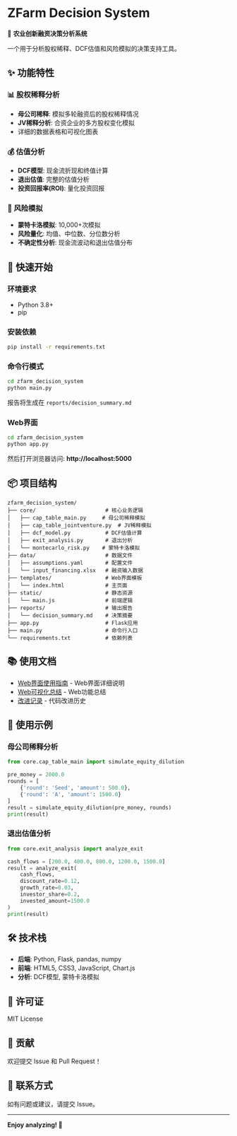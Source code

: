 # ZFarm Decision System

🌾 **农业创新融资决策分析系统**

一个用于分析股权稀释、DCF估值和风险模拟的决策支持工具。

## ✨ 功能特性

### 📊 股权稀释分析
- **母公司稀释**: 模拟多轮融资后的股权稀释情况
- **JV稀释分析**: 合资企业的多方股权变化模拟
- 详细的数据表格和可视化图表

### 💰 估值分析
- **DCF模型**: 现金流折现和终值计算
- **退出估值**: 完整的估值分析
- **投资回报率(ROI)**: 量化投资回报

### 🎲 风险模拟
- **蒙特卡洛模拟**: 10,000+次模拟
- **风险量化**: 均值、中位数、分位数分析
- **不确定性分析**: 现金流波动和退出估值分布

## 🚀 快速开始

### 环境要求
- Python 3.8+
- pip

### 安装依赖
```bash
pip install -r requirements.txt
```

### 命令行模式
```bash
cd zfarm_decision_system
python main.py
```

报告将生成在 `reports/decision_summary.md`

### Web界面
```bash
cd zfarm_decision_system
python app.py
```

然后打开浏览器访问: **http://localhost:5000**

## 📦 项目结构

```
zfarm_decision_system/
├── core/                      # 核心业务逻辑
│   ├── cap_table_main.py     # 母公司稀释模拟
│   ├── cap_table_jointventure.py  # JV稀释模拟
│   ├── dcf_model.py           # DCF估值计算
│   ├── exit_analysis.py       # 退出分析
│   └── montecarlo_risk.py    # 蒙特卡洛模拟
├── data/                      # 数据文件
│   ├── assumptions.yaml       # 配置文件
│   └── input_financing.xlsx   # 融资输入数据
├── templates/                 # Web界面模板
│   └── index.html             # 主页面
├── static/                    # 静态资源
│   └── main.js                # 前端逻辑
├── reports/                   # 输出报告
│   └── decision_summary.md    # 决策摘要
├── app.py                     # Flask应用
├── main.py                    # 命令行入口
└── requirements.txt           # 依赖列表
```

## 📚 使用文档

- [Web界面使用指南](zfarm_decision_system/WEB_USAGE.md) - Web界面详细说明
- [Web可视化总结](WEB_VISUALIZATION_SUMMARY.md) - Web功能总结
- [改进记录](IMPROVEMENTS.md) - 代码改进历史

## 🎯 使用示例

### 母公司稀释分析
```python
from core.cap_table_main import simulate_equity_dilution

pre_money = 2000.0
rounds = [
    {'round': 'Seed', 'amount': 500.0},
    {'round': 'A', 'amount': 1500.0}
]
result = simulate_equity_dilution(pre_money, rounds)
print(result)
```

### 退出估值分析
```python
from core.exit_analysis import analyze_exit

cash_flows = [200.0, 400.0, 800.0, 1200.0, 1500.0]
result = analyze_exit(
    cash_flows, 
    discount_rate=0.12,
    growth_rate=0.03,
    investor_share=0.2,
    invested_amount=1500.0
)
print(result)
```

## 🛠️ 技术栈

- **后端**: Python, Flask, pandas, numpy
- **前端**: HTML5, CSS3, JavaScript, Chart.js
- **分析**: DCF模型, 蒙特卡洛模拟

## 📝 许可证

MIT License

## 🤝 贡献

欢迎提交 Issue 和 Pull Request！

## 📧 联系方式

如有问题或建议，请提交 Issue。

---

**Enjoy analyzing! 🚀**


